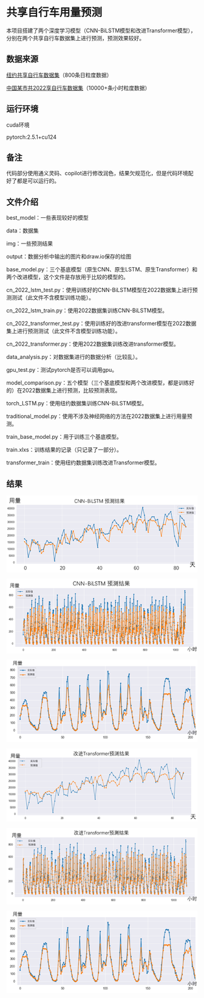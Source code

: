 # 共享自行车用量预测
本项目搭建了两个深度学习模型（CNN-BiLSTM模型和改进Transformer模型），分别在两个共享自行车数据集上进行预测，预测效果较好。

## 数据来源
[纽约共享自行车数据集](https://github.com/toddwschneider/nyc-citibike-data)（800条日粒度数据）

[中国某市共2022享自行车数据集](https://github.com/108Starry-Sea/bike-sharing-kaggle-)（10000+条小时粒度数据）

## 运行环境
cuda环境

pytorch:2.5.1+cu124

## 备注

代码部分使用通义灵码、copilot进行修改润色，结果欠规范化，但是代码环境配好了都是可以运行的。

## 文件介绍
best_model：一些表现较好的模型

data：数据集

img：一些预测结果

output：数据分析中输出的图片和draw.io保存的绘图

base_model.py：三个基底模型（原生CNN、原生LSTM、原生Transformer）和两个改进模型，这个文件是存放用于比较的模型的。

cn_2022_lstm_test.py：使用训练好的CNN-BiLSTM模型在2022数据集上进行预测测试（此文件不含模型训练功能）。

cn_2022_lstm_train.py：使用2022数据集训练CNN-BiLSTM模型。

cn_2022_transformer_test.py：使用训练好的改进transformer模型在2022数据集上进行预测测试（此文件不含模型训练功能）。

cn_2022_transformer.py：使用2022数据集训练改进transformer模型。

data_analysis.py：对数据集进行的数据分析（比较乱）。

gpu_test.py：测试pytorch是否可以调用gpu。

model_comparison.py：五个模型（三个基底模型和两个改进模型，都是训练好的）在2022数据集上进行预测，比较预测表现。

torch_LSTM.py：使用纽约数据集训练CNN-BiLSTM模型。

traditional_model.py：使用不涉及神经网络的方法在2022数据集上进行用量预测。

train_base_model.py：用于训练三个基底模型。

train.xlxs：训练结果的记录（只记录了一部分）。

transformer_train：使用纽约数据集训练改进Transformer模型。

## 结果

![cnn-bilstm在纽约数据集上的预测](./img/cnn-bilstm-nyk.png)

![cnn-bilstm在2022数据集上的预测](./img/cnn-bilstm-2022.png)

![cnn-bilstm在2022数据集上的预测](./img/cnn-bilstm-2022-big.png)

![改进Transformer在纽约数据集上的预测](./img/trans-nyk.png)

![改进Transformer在2022数据集上的预测](./img/trans-2022.png)

![改进Transformer在2022数据集上的预测](./img/cnn-bilstm-2022-big.png)